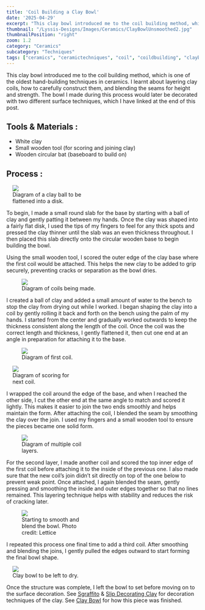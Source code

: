 ```yaml
---
title: 'Coil Building a Clay Bowl'
date: '2025-04-29'
excerpt: "This clay bowl introduced me to the coil building method, which is one of..."
thumbnail: "/Lyssis-Designs/Images/Ceramics/ClayBowlUnsmoothed2.jpg"
thumbnailPosition: "right"
zoom: 1.2
category: "Ceramics"
subcategory: "Techniques"
tags: ["ceramics", "ceramictechniques", "coil", "coildbuilding", "claybowl", "clay"]
---
```


This clay bowl introduced me to the coil building method, which is one of the oldest hand-building techniques in ceramics. I learnt about layering clay coils, how to carefully construct them, and blending the seams for height and strength. The bowl I made during this process would later be decorated with two different surface techniques, which I have linked at the end of this post.

## Tools & Materials :
- White clay
- Small wooden tool (for scoring and joining clay)
- Wooden circular bat (baseboard to build on)

## Process :

<div class="clearfix">
<figure class="flex-right" style="max-width: 15rem; margin-left: 1rem;">
  <img src="/Lyssis-Designs/Images/Ceramics/Bowl1.jpg">
  <figcaption>Diagram of a clay ball to be flattened into a disk.</figcaption>
</figure>

To begin, I made a small round slab for the base by starting with a ball of clay and gently patting it between my hands. Once the clay was shaped into a fairly flat disk, I used the tips of my fingers to feel for any thick spots and pressed the clay thinner until the slab was an even thickness throughout. I then placed this slab directly onto the circular wooden base to begin building the bowl.
</div>

Using the small wooden tool, I scored the outer edge of the clay base where the first coil would be attached. This helps the new clay to be added to grip securely, preventing cracks or separation as the bowl dries.

<div class="clearfix">
<figure class="flex-left" style="width: 15rem;">
  <img src="/Lyssis-Designs/Images/Ceramics/Bowl2.jpg">
  <figcaption>Diagram of coils being made.</figcaption>
</figure>

I created a ball of clay and added a small amount of water to the bench to stop the clay from drying out while I worked. I began shaping the clay into a coil by gently rolling it back and forth on the bench using the palm of my hands. I started from the center and gradually worked outwards to keep the thickness consistent along the length of the coil. Once the coil was the correct length and thickness, I gently flattened it, then cut one end at an angle in preparation for attaching it to the base.
</div>

<div class="clearfix">
<figure class="flex-left" style="width: 15rem;">
  <img src="/Lyssis-Designs/Images/Ceramics/Bowl3.jpg">
  <figcaption>Diagram of first coil.</figcaption>
</figure>

<figure class="flex-right" style="max-width: 10rem; margin-left: 1rem;">
  <img src="/Lyssis-Designs/Images/Ceramics/Bowl5.jpg">
  <figcaption>Diagram of scoring for next coil.</figcaption>
</figure>

I wrapped the coil around the edge of the base, and when I reached the other side, I cut the other end at the same angle to match and scored it lightly. This makes it easier to join the two ends smoothly and helps maintain the form. After attaching the coil, I blended the seam by smoothing the clay over the join. I used my fingers and a small wooden tool to ensure the pieces became one solid form.
</div>

<div class="clearfix">
<figure class="flex-left" style="width: 10rem;">
  <img src="/Lyssis-Designs/Images/Ceramics/Bowl4.jpg">
  <figcaption>Diagram of multiple coil layers.</figcaption>
</figure>

For the second layer, I made another coil and scored the top inner edge of the first coil before attaching it to the inside of the previous one. I also made sure that the new coil’s join didn’t sit directly on top of the one below to prevent weak point. Once attached, I again blended the seam, gently pressing and smoothing the inside and outer edges together so that no lines remained. This layering technique helps with stability and reduces the risk of cracking later.
</div>

<div class="clearfix">
<figure class="flex-left" style="width: 10rem;">
  <img src="/Lyssis-Designs/Images/Ceramics/CoilBowlProgress.jpg">
  <figcaption>Starting to smooth and blend the bowl. Photo credit: Lettice</figcaption>
</figure>

I repeated this process one final time to add a third coil. After smoothing and blending the joins, I gently pulled the edges outward to start forming the final bowl shape.
</div>

<div class="clearfix">
<figure class="flex-right" style="max-width: 15rem; margin-left: 1rem;">
  <img src="/Lyssis-Designs/Images/Ceramics/ClayBowlUnsmoothed1.jpg">
  <figcaption>Clay bowl to be left to dry.</figcaption>
</figure>

Once the structure was complete, I left the bowl to set before moving on to the surface decoration. See [Sgraffito](#/blog/Ceramics/Ceramics-Techniques/Sgraffito) & [Slip Decorating Clay](#/blog/Ceramics/Ceramics-Techniques/Slip-Decorating-Clay) for decoration techniques of the clay. See [Clay Bowl](#/blog/Ceramics/Completed-Ceramics/Clay-Bowl) for how this piece was finished.
</div>